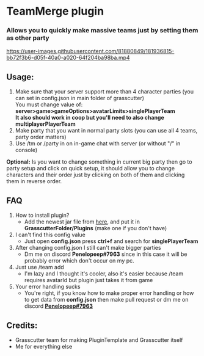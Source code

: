 # TeamMerge plugin
### Allows you to quickly make massive teams just by setting them as other party 


https://user-images.githubusercontent.com/81880849/181936815-bb72f3b6-d05f-40a0-a020-64f204ba98ba.mp4


## Usage:
1. Make sure that your server support more than 4 character parties (you can set in config.json in main folder of grasscutter)
   <br>You must change value of: **server>game>gameOptions>avatarLimits>singlePlayerTeam**
   <br>**It also should work in coop but you'll need to also change multiplayerPlayerTeam**
2. Make party that you want in normal party slots (you can use all 4 teams, party order matters)
3. Use /tm or /party in on in-game chat with server (or without "/" in console)

**Optional:**
Is you want to change something in current big party then go to party setup and click on quick setup, it should allow you to change characters and their order just by clicking on both of them and clicking them in reverse order.

## FAQ

1. How to install plugin?
    - Add the newest jar file from [here](https://github.com/Penelopeep/TeamMerge/releases), and put it in **GrasscutterFolder/Plugins** (make one if you don't have)
2. I can't find this config value
   - Just open **config.json** press **ctrl+f** and search for **singlePlayerTeam**
3. After changing config.json I still can't make bigger parties
   - Dm me on discord **Penelopeep#7963** since in this case it will be probably error which don't occur on my pc.
4. Just use /team add
   - I'm lazy and I thought it's cooler, also it's easier because /team requires avatarId but plugin just takes it from game
5. Your error handling sucks
   - You're right, if you know how to make proper error handling or how to get data from **config.json** then make pull request or dm me on discord **<a href="https://discord.com/users/276265598508466176">Penelopeep#7963</a>**

## Credits:

- Grasscutter team for making PluginTemplate and Grasscutter itself
- Me for everything else
